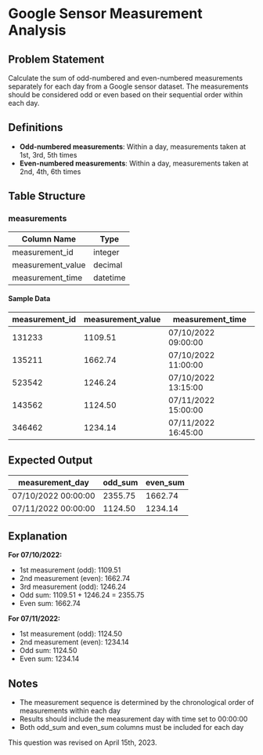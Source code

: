 # Google Sensor Measurement Analysis

## Problem Statement
Calculate the sum of odd-numbered and even-numbered measurements separately for each day from a Google sensor dataset. The measurements should be considered odd or even based on their sequential order within each day.

## Definitions
- **Odd-numbered measurements**: Within a day, measurements taken at 1st, 3rd, 5th times
- **Even-numbered measurements**: Within a day, measurements taken at 2nd, 4th, 6th times

## Table Structure

### measurements
| Column Name | Type |
|-------------|------|
| measurement_id | integer |
| measurement_value | decimal |
| measurement_time | datetime |

#### Sample Data
| measurement_id | measurement_value | measurement_time |
|----------------|-------------------|------------------|
| 131233 | 1109.51 | 07/10/2022 09:00:00 |
| 135211 | 1662.74 | 07/10/2022 11:00:00 |
| 523542 | 1246.24 | 07/10/2022 13:15:00 |
| 143562 | 1124.50 | 07/11/2022 15:00:00 |
| 346462 | 1234.14 | 07/11/2022 16:45:00 |

## Expected Output
| measurement_day | odd_sum | even_sum |
|-----------------|---------|----------|
| 07/10/2022 00:00:00 | 2355.75 | 1662.74 |
| 07/11/2022 00:00:00 | 1124.50 | 1234.14 |

## Explanation
**For 07/10/2022:**
- 1st measurement (odd): 1109.51
- 2nd measurement (even): 1662.74
- 3rd measurement (odd): 1246.24
- Odd sum: 1109.51 + 1246.24 = 2355.75
- Even sum: 1662.74

**For 07/11/2022:**
- 1st measurement (odd): 1124.50
- 2nd measurement (even): 1234.14
- Odd sum: 1124.50
- Even sum: 1234.14

## Notes
- The measurement sequence is determined by the chronological order of measurements within each day
- Results should include the measurement day with time set to 00:00:00
- Both odd_sum and even_sum columns must be included for each day

This question was revised on April 15th, 2023.
